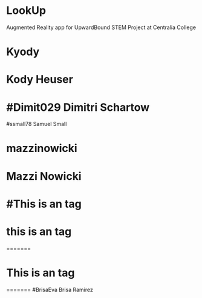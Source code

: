 # LookUp
Augmented Reality app for UpwardBound STEM Project at Centralia College

# Kyody
Kody Heuser
=======

#Dimit029
Dimitri Schartow
=======

#ssmall78
Samuel Small
# mazzinowicki
Mazzi Nowicki
=======

#This is an <martensonjaden> tag
=======

# this is an <Danielrivera45> tag 
=======

# This is an <Jamison11> tag
=======
#BrisaEva
Brisa Ramirez





